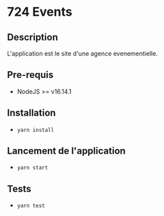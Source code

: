 # 724 Events

## Description
L'application est le site d'une agence evenementielle.
## Pre-requis
- NodeJS  >= v16.14.1

## Installation
- `yarn install`

## Lancement de l'application
- `yarn start`

## Tests
- `yarn test`


<!--

Dans page/index.js
    //Rajout des id:
    - id="nos-services"
    - id="nos-realisations"
    - id="notre-equipe"
    Permet de relier les éléments de la barre de navigation au section correspondant.

Dans containers/slider/index.js  
    - changement de l'icone "<" pour trier dans le bon ordre. 
    - Ajout de l'élément +1 a index ainsi que "?" a "byDateDesc".
    - Ajout de l'attribut alt avec renseignement de l'image. 
    - Suppresion des <></>.
    - Changement de la key pour qu'elle soit unique pour chaque slide           "event.title" => "event.date".
    - Ajout de l'attribut alt avec renseignement de l'image 
    "alt="forum"" => "alt={event.title}".
    - Changement de la key pour qu'elle corresponde à la slide en cours " key={`${event.id}`}" => "key={_.date}".
    - Remplacement de idx par index pour indiquer sur quelle image on se trouve "checked={idx === radioIdx} => "checked={index === radioIdx}".
    - Ajout de readOnly pour retirer erreur console

Dans pages/home/index.js
    - Changement de variable "const { last } = useData()"
    - Création de la variable last pour la récupération des dates pour les prestation
    - Changement:   
        <EventCard
            imageSrc={last?.cover}
            title={last?.title}
            date={new Date(last?.date)}
            small
            label="boom"
        />

    - Rajout des liens réseaux sociaux
    - rajout de "target="blank" qui permet l'ouverture d'une nouvelle fenetre

Dans pages/home/index.test.js
    -"timeout" délai d'expiration de 2000ms dépassé = erreur asynchrone

Dans containers/form/index.js 
    - Récupération de onSucces pour afficher la confirmation du message envoyé
          onSuccess();

Dans containers/form/index.test.js  
    - yarn test —watch
    - Modification:
       at waitForWrapper (node_modules/@testing-library/dom/dist/wait-for.js:187:27)
      at findByText (node_modules/@testing-library/dom/dist/query-helpers.js:101:33)
      at Object.<anonymous> (src/containers/Form/index.test.js:25:20) 

    - Rajout de waitFor  dans l'import "  ReferenceError: waitFor is not defined "
    -"timeout" délai d'expiration de 2000ms dépassé = erreur asynchrone

Dans helpers/date/index.js
    - Rajout +1 au tableau car 0 n'existe pas début a 1

Dans components/icon/index.test.js
    - partie facebook a completer, exemple sur twitch. 
    - création de "FBicon"
    - Rajout des modifications dans components/icon/index.js
    - data-testid="FBicon"

Dans components/logo/index.js
    - On retravaille le code "<text>" pour erreur console
      <text fill="url(#paint5_linear_56_57)" 
      style={{ 'font-family': 'Kalimati', 'font-size': '39px', 'font-weight': 700, 'white-space': 'pre' }} 
      x="-1.125" y="44.995">724
      </text>

      pour avoir
            style={{ 
        fontfamily: 'Kalimati', 
        fontsize: 40, 
        fontweight: 700, 
        whitespace: 'pre'
       }} 

 Dans containers/events/index.test.js
    - erreur yarn "expect(await screen.queryByText("Forum #productCON")).not.toBeInTheDocument();"
    - modification "expect(await screen.queryByText("Forum #productCON")).toBeInTheDocument();"

-->
